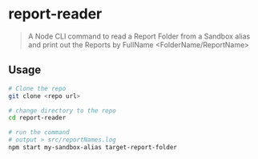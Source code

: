 # report-reader

> A Node CLI command to read a Report Folder from a Sandbox alias and print out the Reports by FullName <FolderName/ReportName>

## Usage

```bash
# Clone the repo
git clone <repo url>

# change directory to the repo
cd report-reader

# run the command
# output > src/reportNames.log
npm start my-sandbox-alias target-report-folder
```